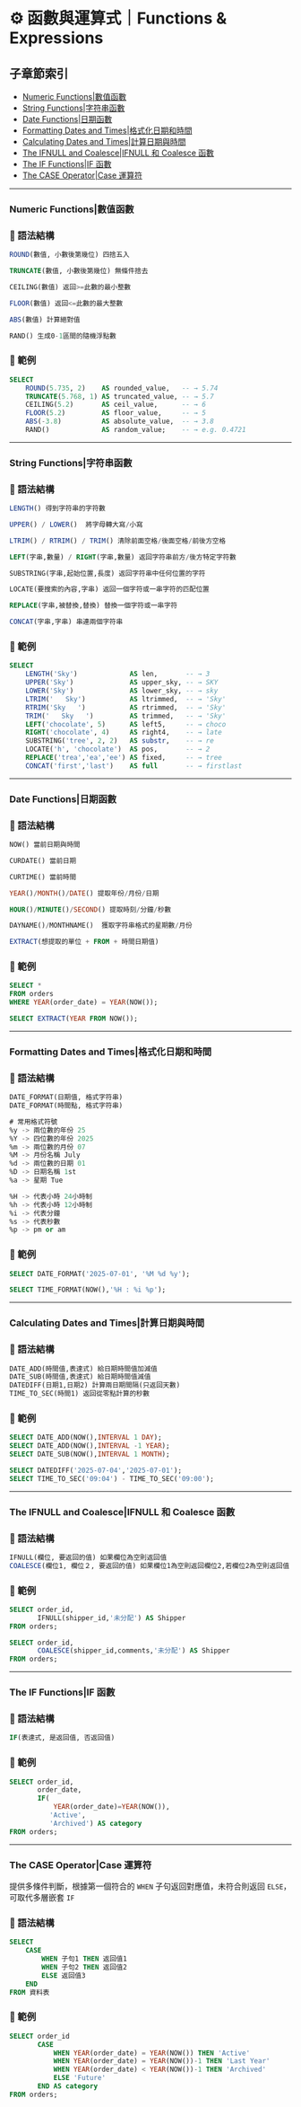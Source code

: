 # ⚙️ 函數與運算式｜Functions & Expressions

## 子章節索引
- [Numeric Functions|數值函數](#numeric-functions數值函數)
- [String Functions|字符串函數](#string-functions字符串函數)
- [Date Functions|日期函數](#date-functions日期函數)
- [Formatting Dates and Times|格式化日期和時間](#formatting-dates-and-times格式化日期和時間)
- [Calculating Dates and Times|計算日期與時間](#calculating-dates-and-times計算日期與時間)
- [The IFNULL and Coalesce|IFNULL 和 Coalesce 函數](#the-ifnull-and-coalesceifnull-和-coalesce-函數)
- [The IF Functions|IF 函數](#the-if-functionsif-函數)
- [The CASE Operator|Case 運算符](#the-case-operatorcase-運算符)

---

### Numeric Functions|數值函數

### 📌 語法結構
```sql
ROUND(數值, 小數後第幾位) 四捨五入

TRUNCATE(數值, 小數後第幾位) 無條件捨去

CEILING(數值) 返回>=此數的最小整數

FLOOR(數值) 返回<=此數的最大整數

ABS(數值) 計算絕對值

RAND() 生成0-1區間的隨機浮點數
```
### 📘 範例
```sql
SELECT
    ROUND(5.735, 2)    AS rounded_value,   -- → 5.74
    TRUNCATE(5.768, 1) AS truncated_value, -- → 5.7
    CEILING(5.2)       AS ceil_value,      -- → 6
    FLOOR(5.2)         AS floor_value,     -- → 5
    ABS(-3.8)          AS absolute_value,  -- → 3.8
    RAND()             AS random_value;    -- → e.g. 0.4721
```
---

### String Functions|字符串函數

### 📌 語法結構
```sql
LENGTH() 得到字符串的字符數

UPPER() / LOWER()  將字母轉大寫/小寫

LTRIM() / RTRIM() / TRIM() 清除前面空格/後面空格/前後方空格

LEFT(字串,數量) / RIGHT(字串,數量) 返回字符串前方/後方特定字符數

SUBSTRING(字串,起始位置,長度) 返回字符串中任何位置的字符

LOCATE(要搜索的內容,字串) 返回一個字符或一串字符的匹配位置

REPLACE(字串,被替換,替換) 替換一個字符或一串字符

CONCAT(字串,字串) 串連兩個字符串
```

### 📘 範例
```sql
SELECT 
    LENGTH('Sky')             AS len,       -- → 3
    UPPER('Sky')              AS upper_sky, -- → SKY
    LOWER('Sky')              AS lower_sky, -- → sky
    LTRIM('   Sky')           AS ltrimmed,  -- → 'Sky'
    RTRIM('Sky   ')           AS rtrimmed,  -- → 'Sky'
    TRIM('   Sky   ')         AS trimmed,   -- → 'Sky'
    LEFT('chocolate', 5)      AS left5,     -- → choco
    RIGHT('chocolate', 4)     AS right4,    -- → late
    SUBSTRING('tree', 2, 2)   AS substr,    -- → re
    LOCATE('h', 'chocolate')  AS pos,       -- → 2
    REPLACE('trea','ea','ee') AS fixed,     -- → tree
    CONCAT('first','last')    AS full       -- → firstlast
```
---

### Date Functions|日期函數

### 📌 語法結構
```sql
NOW() 當前日期與時間

CURDATE() 當前日期

CURTIME() 當前時間

YEAR()/MONTH()/DATE() 提取年份/月份/日期

HOUR()/MINUTE()/SECOND() 提取時刻/分鐘/秒數

DAYNAME()/MONTHNAME()  獲取字符串格式的星期數/月份

EXTRACT(想提取的單位 + FROM + 時間日期值)
```

### 📘 範例
```sql
SELECT *
FROM orders
WHERE YEAR(order_date) = YEAR(NOW());
```
```sql
SELECT EXTRACT(YEAR FROM NOW());
```
---

### Formatting Dates and Times|格式化日期和時間

### 📌 語法結構
```sql
DATE_FORMAT(日期值, 格式字符串)
DATE_FORMAT(時間點, 格式字符串)
```
```sql
# 常用格式符號
%y -> 兩位數的年份 25
%Y -> 四位數的年份 2025
%m -> 兩位數的月份 07
%M -> 月份名稱 July
%d -> 兩位數的日期 01
%D -> 日期名稱 1st
%a -> 星期 Tue    

%H -> 代表小時 24小時制
%h -> 代表小時 12小時制
%i -> 代表分鐘
%s -> 代表秒數
%p -> pm or am
```
### 📘 範例
```sql
SELECT DATE_FORMAT('2025-07-01', '%M %d %y');
```

```sql
SELECT TIME_FORMAT(NOW(),'%H : %i %p');
```
---

### Calculating Dates and Times|計算日期與時間

### 📌 語法結構
```sql
DATE_ADD(時間值,表達式) 給日期時間值加減值
DATE_SUB(時間值,表達式) 給日期時間值減值
DATEDIFF(日期1,日期2) 計算兩日期間隔(只返回天數)
TIME_TO_SEC(時間1) 返回從零點計算的秒數
```

### 📘 範例
```sql
SELECT DATE_ADD(NOW(),INTERVAL 1 DAY);
SELECT DATE_ADD(NOW(),INTERVAL -1 YEAR);
SELECT DATE_SUB(NOW(),INTERVAL 1 MONTH);
```
```sql
SELECT DATEDIFF('2025-07-04','2025-07-01');
SELECT TIME_TO_SEC('09:04') - TIME_TO_SEC('09:00');
```
---

### The IFNULL and Coalesce|IFNULL 和 Coalesce 函數

### 📌 語法結構
```sql
IFNULL(欄位, 要返回的值) 如果欄位為空則返回值
COALESCE(欄位1, 欄位２, 要返回的值) 如果欄位1為空則返回欄位2,若欄位2為空則返回值
```
### 📘 範例
```sql
SELECT order_id,
       IFNULL(shipper_id,'未分配') AS Shipper 
FROM orders;
```
```sql
SELECT order_id,
       COALESCE(shipper_id,comments,'未分配') AS Shipper 
FROM orders;
```
---

### The IF Functions|IF 函數

### 📌 語法結構
```sql
IF(表達式, 是返回值, 否返回值)
```

### 📘 範例
```sql
SELECT order_id,
       order_date,
       IF(
           YEAR(order_date)=YEAR(NOW()),
          'Active',
          'Archived') AS category
FROM orders;
```
---

### The CASE Operator|Case 運算符
提供多條件判斷，根據第一個符合的 `WHEN` 子句返回對應值，未符合則返回 `ELSE`，可取代多層嵌套 `IF`    

### 📌 語法結構
```sql
SELECT
    CASE
        WHEN 子句1 THEN 返回值1
        WHEN 子句2 THEN 返回值2
        ELSE 返回值3
    END
FROM 資料表
```

### 📘 範例
```sql
SELECT order_id
       CASE
           WHEN YEAR(order_date) = YEAR(NOW()) THEN 'Active'
           WHEN YEAR(order_date) = YEAR(NOW())-1 THEN 'Last Year'
           WHEN YEAR(order_date) < YEAR(NOW())-1 THEN 'Archived'
           ELSE 'Future'
       END AS category
FROM orders;
```
